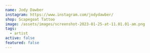 ```yaml
---
name: Jody Dawber
instagram: https://www.instagram.com/jodydawber/
shop: Scapegoat Tattoo
image: /assets/images/screenshot-2023-01-25-at-11.01.01-am.png
tags:
  - artist
active: false
featured: false
---
```

